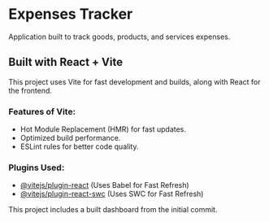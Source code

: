 # Expenses Tracker  
Application built to track goods, products, and services expenses.  

## Built with React + Vite  
This project uses Vite for fast development and builds, along with React for the frontend.  

### Features of Vite:  
- Hot Module Replacement (HMR) for fast updates.  
- Optimized build performance.  
- ESLint rules for better code quality.  

### Plugins Used:  
- [@vitejs/plugin-react](https://github.com/vitejs/vite-plugin-react/blob/main/packages/plugin-react/README.md) (Uses Babel for Fast Refresh)  
- [@vitejs/plugin-react-swc](https://github.com/vitejs/vite-plugin-react-swc) (Uses SWC for Fast Refresh)  

This project includes a built dashboard from the initial commit.  
